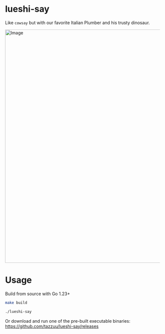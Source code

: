 # lueshi-say

Like `cowsay` but with our favorite Italian Plumber and his trusty dinosaur.

<img width="760" alt="Image" src="https://github.com/user-attachments/assets/3c274cb8-b756-4234-bf47-c3ebc4ae2c30" />

# Usage

Build from source with Go 1.23+

```bash
make build

./lueshi-say
```

Or download and run one of the pre-built executable binaries: https://github.com/tazzuu/lueshi-say/releases

